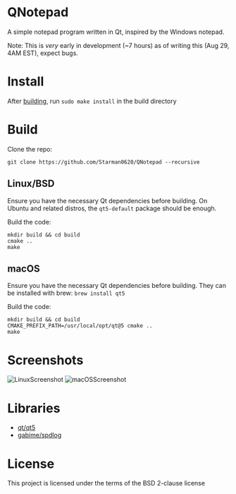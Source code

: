 # QNotepad
A simple notepad program written in Qt, inspired by the Windows notepad.

Note: This is *very* early in development (~7 hours) as of writing this (Aug 29, 4AM EST), expect bugs.
  
# Install

After [building](https://github.com/Starman0620/QNotepad#build), run `sudo make install` in the build directory

# Build
Clone the repo:

```
git clone https://github.com/Starman0620/QNotepad --recursive
```

## Linux/BSD
Ensure you have the necessary Qt dependencies before building. On Ubuntu and related distros, the `qt5-default` package should be enough.

Build the code:

```
mkdir build && cd build
cmake ..
make
```

## macOS
Ensure you have the necessary Qt dependencies before building. They can be installed with brew: `brew install qt5`

Build the code:

```
mkdir build && cd build
CMAKE_PREFIX_PATH=/usr/local/opt/qt@5 cmake ..
make
```

# Screenshots
![LinuxScreenshot](https://raw.githubusercontent.com/Starman0620/QNotepad/master/linux-screenshot.png  "Linux Screenshot")
![macOSScreenshot](https://raw.githubusercontent.com/Starman0620/QNotepad/master/macos-screenshot.png  "macOS Screenshot")


# Libraries
* [qt/qt5](https://github.com/qt/qt5)
* [gabime/spdlog](https://github.com/gabime/spdlog)

# License
This project is licensed under the terms of the BSD 2-clause license